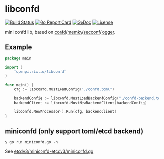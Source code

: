 # libconfd

[![Build Status](https://travis-ci.org/openpitrix/libconfd.svg)](https://travis-ci.org/openpitrix/libconfd)
[![Go Report Card](https://goreportcard.com/badge/openpitrix.io/libconfd)](https://goreportcard.com/report/openpitrix.io/libconfd)
[![GoDoc](https://godoc.org/openpitrix.io/libconfd?status.svg)](https://godoc.org/openpitrix.io/libconfd)
[![License](http://img.shields.io/badge/license-apache%20v2-blue.svg)](https://github.com/openpitrix/libconfd/blob/master/LICENSE)

mini confd lib, based on [confd](https://github.com/kelseyhightower/confd)/[memkv](https://github.com/kelseyhightower/memkv)/[secconf](https://github.com/xordataexchange/crypt)/[logger](https://github.com/chai2010/logger).


## Example

```go
package main

import (
	"openpitrix.io/libconfd"
)

func main() {
	cfg := libconfd.MustLoadConfig("./confd.toml")

	backendConfig := libconfd.MustLoadBackendConfig("./confd-backend.toml")
	backendClient := libconfd.MustNewBackendClient(backendConfig)

	libconfd.NewProcessor().Run(cfg, backendClient)
}
```

## miniconfd (only support toml/etcd backend)

```
$ go run miniconfd.go -h
```

See [etcdv3/miniconfd-etcdv3/miniconfd.go](etcdv3/miniconfd-etcdv3/miniconfd.go)
